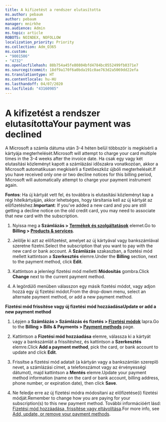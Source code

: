 ```yaml
---
title: A kifizetést a rendszer elutasította
ms.author: pebaum
author: pebaum
manager: mnirkhe
ms.audience: Admin
ms.topic: article
ROBOTS: NOINDEX, NOFOLLOW
localization_priority: Priority
ms.collection: Adm_O365
ms.custom:
- "9001506"
- "4732"
ms.openlocfilehash: 88b754a45fe80804bfd4784bc0552499fb0371e7
ms.sourcegitcommit: 18df9a170f6a0bda191c0ae763d2a5069dd22efa
ms.translationtype: HT
ms.contentlocale: hu-HU
ms.lasthandoff: 04/07/2020
ms.locfileid: "43160985"
---
```

# <a name="your-payment-was-declined"></a><span data-ttu-id="a31ff-102">A kifizetést a rendszer elutasította</span><span class="sxs-lookup"><span data-stu-id="a31ff-102">Your payment was declined</span></span>

<span data-ttu-id="a31ff-103">A Microsoft a számla dátuma után 3-4 héten belül többször is megkísérli a kártyája megterhelését.</span><span class="sxs-lookup"><span data-stu-id="a31ff-103">Microsoft will attempt to charge your card multiple times in the 3-4 weeks after the invoice date.</span></span>  <span data-ttu-id="a31ff-104">Ha csak egy vagy két elutasítási közleményt kapott a számlázási időszakra vonatkozóan, akkor a Microsoft automatikusan megkísérli a fizetőeszköz újbóli megterhelését.</span><span class="sxs-lookup"><span data-stu-id="a31ff-104">If you have received only one or two decline notices for this billing period, Microsoft will automatically attempt to charge your payment instrument again.</span></span>  

<span data-ttu-id="a31ff-105">**Fontos**: Ha új kártyát vett fel, és továbbra is elutasítási közleményt kap a régi hitelkártyáján, akkor lehetséges, hogy társítania kell az új kártyát az előfizetéshez.</span><span class="sxs-lookup"><span data-stu-id="a31ff-105">**Important**: If you've added a new card and you are still getting a decline notice on the old credit card, you may need to associate that new card with the subscription.</span></span>

1. <span data-ttu-id="a31ff-106">Nyissa meg a **Számlázás > [Termékek és szolgáltatások](https://go.microsoft.com/fwlink/p/?linkid=842054)** elemet.</span><span class="sxs-lookup"><span data-stu-id="a31ff-106">Go to **Billing > [Products & services](https://go.microsoft.com/fwlink/p/?linkid=842054)**.</span></span>

2. <span data-ttu-id="a31ff-107">Jelölje ki azt az előfizetést, amelyet az új kártyával vagy bankszámlával szeretne fizetni.</span><span class="sxs-lookup"><span data-stu-id="a31ff-107">Select the subscription that you want to pay with the new card or bank account.</span></span> <span data-ttu-id="a31ff-108">A **Számlázás** szakaszban, a fizetési mód mellett kattintson a **Szerkesztés** elemre.</span><span class="sxs-lookup"><span data-stu-id="a31ff-108">Under the **Billing** section, next to the payment method, click **Edit**.</span></span>

3. <span data-ttu-id="a31ff-109">Kattintson a jelenlegi fizetési mód melletti **Módosítás** gombra.</span><span class="sxs-lookup"><span data-stu-id="a31ff-109">Click **Change** next to the current payment method.</span></span>

4. <span data-ttu-id="a31ff-110">A legördülő menüben válasszon egy másik fizetési módot, vagy adjon hozzá egy új fizetési módot.</span><span class="sxs-lookup"><span data-stu-id="a31ff-110">From the drop-down menu, select an alternate payment method, or add a new payment method.</span></span>

<span data-ttu-id="a31ff-111">**Fizetési mód frissítése vagy új fizetési mód hozzáadása**</span><span class="sxs-lookup"><span data-stu-id="a31ff-111">**Update or add a new payment method**</span></span>

1. <span data-ttu-id="a31ff-112">Lépjen a **Számlázás > Számlázás és fizetés > [Fizetési módok](https://go.microsoft.com/fwlink/p/?linkid=2018806)** lapra.</span><span class="sxs-lookup"><span data-stu-id="a31ff-112">Go to the **Billing > Bills & Payments > [Payment methods](https://go.microsoft.com/fwlink/p/?linkid=2018806)** page.</span></span>

2. <span data-ttu-id="a31ff-113">Kattintson a **Fizetési mód hozzáadása** elemre, válassza ki a kártyát vagy a bankszámlát a frissítéshez, és kattintson a **Szerkesztés** elemre.</span><span class="sxs-lookup"><span data-stu-id="a31ff-113">Click **Add a payment method**, pick the card, or bank account to update and click **Edit**.</span></span>

3. <span data-ttu-id="a31ff-114">Frissítse a fizetési mód adatait (a kártyán vagy a bankszámlán szereplő nevet, a számlázási címet, a telefonszámot vagy az érvényességi dátumot), majd kattintson a **Mentés** elemre.</span><span class="sxs-lookup"><span data-stu-id="a31ff-114">Update your payment method information (name on the card or bank account, billing address, phone number, or expiration date), then click **Save**.</span></span>

4. <span data-ttu-id="a31ff-115">Ne feledje erre az új fizetési módra módosítani az előfizetése(i) fizetési módját.</span><span class="sxs-lookup"><span data-stu-id="a31ff-115">Remember to change how you are paying for your subscription(s) to this new payment method.</span></span> <span data-ttu-id="a31ff-116">További információért lásd: [Fizetési mód hozzáadása, frissítése vagy eltávolítása](https://go.microsoft.com/fwlink/?linkid=2118133).</span><span class="sxs-lookup"><span data-stu-id="a31ff-116">For more info, see [Add, update, or remove your payment methods](https://go.microsoft.com/fwlink/?linkid=2118133).</span></span> 
